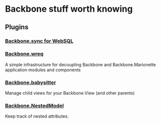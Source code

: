 # Backbone stuff worth knowing

## Plugins

### [Backbone.sync for WebSQL](https://github.com/MarrLiss/backbone-websql)

### [Backbone.wreq](https://github.com/marionettejs/backbone.wreqr)

A simple infrastructure for decoupling Backbone and Backbone.Marionette application modules and components

### [Backbone.babysitter](https://github.com/marionettejs/backbone.babysitter)

Manage child views for your Backbone.View (and other parents)

### [Backbone.NestedModel](https://github.com/afeld/backbone-nested)

Keep track of nested attributes.

